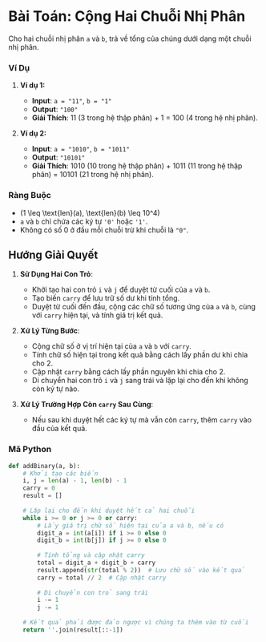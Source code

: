 # Bài Toán: Cộng Hai Chuỗi Nhị Phân

Cho hai chuỗi nhị phân `a` và `b`, trả về tổng của chúng dưới dạng một chuỗi nhị phân.

### Ví Dụ

1. **Ví dụ 1:**
   - **Input**: `a = "11"`, `b = "1"`
   - **Output**: `"100"`
   - **Giải Thích**: 11 (3 trong hệ thập phân) + 1 = 100 (4 trong hệ nhị phân).

2. **Ví dụ 2:**
   - **Input**: `a = "1010"`, `b = "1011"`
   - **Output**: `"10101"`
   - **Giải Thích**: 1010 (10 trong hệ thập phân) + 1011 (11 trong hệ thập phân) = 10101 (21 trong hệ nhị phân).

### Ràng Buộc

- \(1 \leq \text{len}(a), \text{len}(b) \leq 10^4\)
- `a` và `b` chỉ chứa các ký tự `'0'` hoặc `'1'`.
- Không có số 0 ở đầu mỗi chuỗi trừ khi chuỗi là `"0"`.

## Hướng Giải Quyết

1. **Sử Dụng Hai Con Trỏ**:
   - Khởi tạo hai con trỏ `i` và `j` để duyệt từ cuối của `a` và `b`.
   - Tạo biến `carry` để lưu trữ số dư khi tính tổng.
   - Duyệt từ cuối đến đầu, cộng các chữ số tương ứng của `a` và `b`, cùng với `carry` hiện tại, và tính giá trị kết quả.

2. **Xử Lý Từng Bước**:
   - Cộng chữ số ở vị trí hiện tại của `a` và `b` với `carry`.
   - Tính chữ số hiện tại trong kết quả bằng cách lấy phần dư khi chia cho 2.
   - Cập nhật `carry` bằng cách lấy phần nguyên khi chia cho 2.
   - Di chuyển hai con trỏ `i` và `j` sang trái và lặp lại cho đến khi không còn ký tự nào.

3. **Xử Lý Trường Hợp Còn `carry` Sau Cùng**:
   - Nếu sau khi duyệt hết các ký tự mà vẫn còn `carry`, thêm `carry` vào đầu của kết quả.

### Mã Python

```python
def addBinary(a, b):
    # Khởi tạo các biến
    i, j = len(a) - 1, len(b) - 1
    carry = 0
    result = []
    
    # Lặp lại cho đến khi duyệt hết cả hai chuỗi
    while i >= 0 or j >= 0 or carry:
        # Lấy giá trị chữ số hiện tại của a và b, nếu có
        digit_a = int(a[i]) if i >= 0 else 0
        digit_b = int(b[j]) if j >= 0 else 0
        
        # Tính tổng và cập nhật carry
        total = digit_a + digit_b + carry
        result.append(str(total % 2))  # Lưu chữ số vào kết quả
        carry = total // 2  # Cập nhật carry
        
        # Di chuyển con trỏ sang trái
        i -= 1
        j -= 1
    
    # Kết quả phải được đảo ngược vì chúng ta thêm vào từ cuối
    return ''.join(result[::-1])
